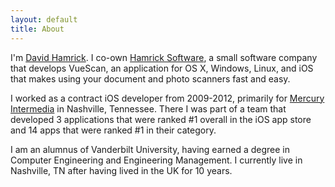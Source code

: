 ```yaml
---
layout: default
title: About
---
```


I'm [David Hamrick](http://www.twitter.com/davidhamrick). I co-own [Hamrick Software](http://www.hamrick.com), a small software company that develops VueScan, an application for OS X, Windows, Linux, and iOS that makes using your document and photo scanners fast and easy.

I worked as a contract iOS developer from 2009-2012, primarily for [Mercury Intermedia](http://www.mercury.io) in Nashville, Tennessee. There I was part of a team that developed 3 applications that were ranked #1 overall in the iOS app store and 14 apps that were ranked #1 in their category. 

I am an alumnus of Vanderbilt University, having earned a degree in Computer Engineering and Engineering Management. I currently live in Nashville, TN after having lived in the UK for 10 years.